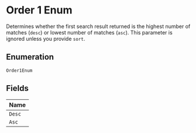 
# Order 1 Enum

Determines whether the first search result returned is the highest number of matches (`desc`) or lowest number of matches (`asc`). This parameter is ignored unless you provide `sort`.

## Enumeration

`Order1Enum`

## Fields

| Name |
|  --- |
| `Desc` |
| `Asc` |


